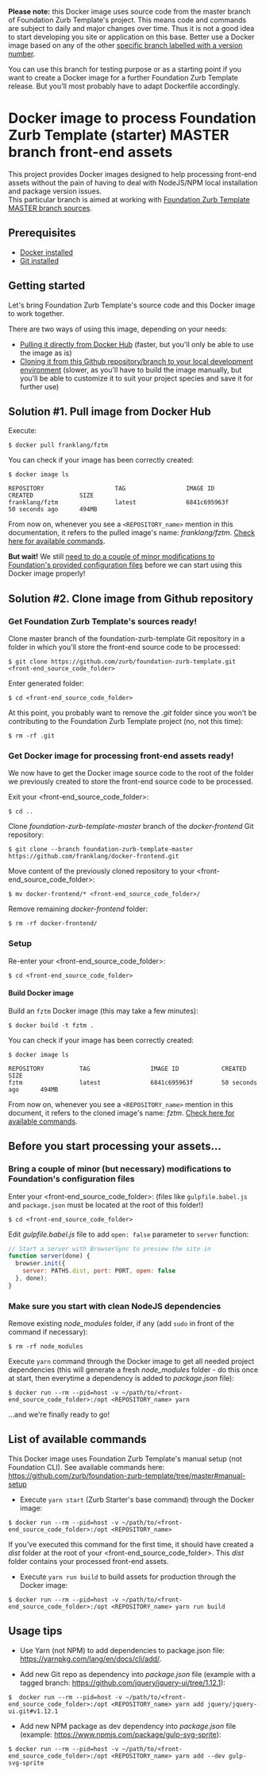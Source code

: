 **Please note:** this Docker image uses source code from the master branch of Foundation Zurb Template's project. This means code and commands are subject to daily and major changes over time. Thus it is not a good idea to start developing you site or application on this base. Better use a Docker image based on any of the other [specific branch labelled with a version number](https://github.com/franklang/docker-frontend).

You can use this branch for testing purpose or as a starting point if you want to create a Docker image for a further Foundation Zurb Template release. But you'll most probably have to adapt Dockerfile accordingly.


# Docker image to process Foundation Zurb Template (starter) MASTER branch front-end assets

This project provides Docker images designed to help processing front-end assets without the pain of having to deal with NodeJS/NPM local installation and package version issues.  
This particular branch is aimed at working with [Foundation Zurb Template MASTER branch sources](https://github.com/zurb/foundation-zurb-template).


## Prerequisites
* [Docker installed](https://docs.docker.com/install/)
* [Git installed](https://git-scm.com/downloads)


## Getting started

Let's bring Foundation Zurb Template's source code and this Docker image to work together.

There are two ways of using this image, depending on your needs:
* [Pulling it directly from Docker Hub](#docker-pull) (faster, but you'll only be able to use the image as is)
* [Cloning it from this Github repository/branch to your local development environment](#git-clone) (slower, as you'll have to build the image manually, but you'll be able to customize it to suit your project species and save it for further use)


## <a name="docker-pull"></a>Solution #1. Pull image from Docker Hub

Execute:
```shell
$ docker pull franklang/fztm
```

You can check if your image has been correctly created:
```shell
$ docker image ls
```
```shell
REPOSITORY                    TAG                 IMAGE ID            CREATED             SIZE
franklang/fztm                latest              6841c695963f        50 seconds ago      494MB
```

From now on, whenever you see a `<REPOSITORY_name>` mention in this documentation, it refers to the pulled image's name: _franklang/fztm_. [Check here for available commands](#available-commands).

**But wait!** We still [need to do a couple of minor modifications to Foundation's provided configuration files](#before-you-start) before we can start using this Docker image properly! 


## <a name="git-clone"></a>Solution #2. Clone image from Github repository

### Get Foundation Zurb Template's sources ready!
Clone master branch of the foundation-zurb-template Git repository in a folder in which you'll store the front-end source code to be processed: 
```shell
$ git clone https://github.com/zurb/foundation-zurb-template.git <front-end_source_code_folder>
```

Enter generated folder:
```shell
$ cd <front-end_source_code_folder>
```

At this point, you probably want to remove the _.git_ folder since you won't be contributing to the Foundation Zurb Template project (no, not this time):
```shell
$ rm -rf .git
```

### Get Docker image for processing front-end assets ready!
We now have to get the Docker image source code to the root of the folder we previously created to store the front-end source code to be processed.

Exit your <front-end_source_code_folder>:
```shell
$ cd ..
```

Clone _foundation-zurb-template-master_ branch of the _docker-frontend_ Git repository:
```shell
$ git clone --branch foundation-zurb-template-master https://github.com/franklang/docker-frontend.git
```

Move content of the previously cloned repository to your <front-end_source_code_folder>:
```shell
$ mv docker-frontend/* <front-end_source_code_folder>/
```

Remove remaining _docker-frontend_ folder:
```shell
$ rm -rf docker-frontend/
```


### Setup

Re-enter your <front-end_source_code_folder>:
```shell
$ cd <front-end_source_code_folder>
```

#### Build Docker image
Build an `fztm` Docker image (this may take a few minutes):
```shell
$ docker build -t fztm .
```

You can check if your image has been correctly created:
```shell
$ docker image ls
```
```shell
REPOSITORY          TAG                 IMAGE ID            CREATED             SIZE
fztm                latest              6841c695963f        50 seconds ago      494MB
```

From now on, whenever you see a `<REPOSITORY_name>` mention in this document, it refers to the cloned image's name: _fztm_. [Check here for available commands](#available-commands).


## <a name="before-you-start"></a>Before you start processing your assets...

### Bring a couple of minor (but necessary) modifications to Foundation's configuration files
Enter your <front-end_source_code_folder>:
(files like `gulpfile.babel.js` and `package.json` must be located at the root of this folder!)
```shell
$ cd <front-end_source_code_folder>
```

Edit _gulpfile.babel.js_ file to add `open: false` parameter to `server` function:
```js
// Start a server with BrowserSync to preview the site in
function server(done) {
  browser.init({
    server: PATHS.dist, port: PORT, open: false
  }, done);
}
```

### Make sure you start with clean NodeJS dependencies
Remove existing _node_modules_ folder, if any (add `sudo` in front of the command if necessary):
```shell
$ rm -rf node_modules
```

Execute `yarn` command through the Docker image to get all needed project dependencies (this will generate a fresh _node_modules_ folder - do this once at start, then everytime a dependency is added to _package.json_ file):
```shell
$ docker run --rm --pid=host -v ~/path/to/<front-end_source_code_folder>:/opt <REPOSITORY_name> yarn
```

...and we're finally ready to go!


## <a name="available-commands"></a>List of available commands

This Docker image uses Foundation Zurb Template's manual setup (not Foundation CLI).
See available commands here: https://github.com/zurb/foundation-zurb-template/tree/master#manual-setup

* Execute `yarn start` (Zurb Starter's base command) through the Docker image:
```shell
$ docker run --rm --pid=host -v ~/path/to/<front-end_source_code_folder>:/opt <REPOSITORY_name>
```

If you've executed this command for the first time, it should have created a _dist_ folder at the root of your <front-end_source_code_folder>. This _dist_ folder contains your processed front-end assets.

* Execute `yarn run build` to build assets for production through the Docker image:
```shell
$ docker run --rm --pid=host -v ~/path/to/<front-end_source_code_folder>:/opt <REPOSITORY_name> yarn run build
```


## Usage tips

* Use Yarn (not NPM) to add dependencies to package.json file: https://yarnpkg.com/lang/en/docs/cli/add/.

* Add new Git repo as dependency into _package.json_ file (example with a tagged branch: https://github.com/jquery/jquery-ui/tree/1.12.1):
```shell
$  docker run --rm --pid=host -v ~/path/to/<front-end_source_code_folder>:/opt <REPOSITORY_name> yarn add jquery/jquery-ui.git#v1.12.1
```

* Add new NPM package as dev dependency into _package.json_ file (example: https://www.npmjs.com/package/gulp-svg-sprite):
```shell
$ docker run --rm --pid=host -v ~/path/to/<front-end_source_code_folder>:/opt <REPOSITORY_name> yarn add --dev gulp-svg-sprite
```

